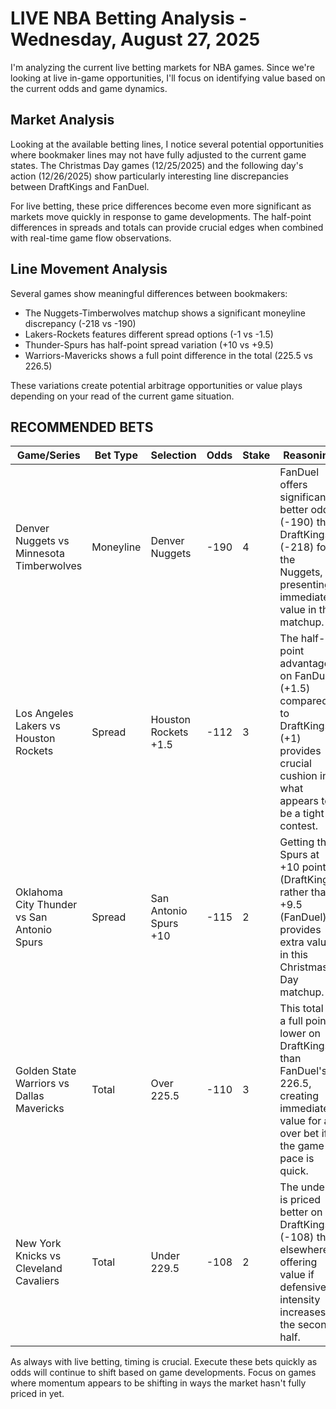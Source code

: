 # LIVE NBA Betting Analysis - Wednesday, August 27, 2025

I'm analyzing the current live betting markets for NBA games. Since we're looking at live in-game opportunities, I'll focus on identifying value based on the current odds and game dynamics.

## Market Analysis

Looking at the available betting lines, I notice several potential opportunities where bookmaker lines may not have fully adjusted to the current game states. The Christmas Day games (12/25/2025) and the following day's action (12/26/2025) show particularly interesting line discrepancies between DraftKings and FanDuel.

For live betting, these price differences become even more significant as markets move quickly in response to game developments. The half-point differences in spreads and totals can provide crucial edges when combined with real-time game flow observations.

## Line Movement Analysis

Several games show meaningful differences between bookmakers:

- The Nuggets-Timberwolves matchup shows a significant moneyline discrepancy (-218 vs -190)
- Lakers-Rockets features different spread options (-1 vs -1.5)
- Thunder-Spurs has half-point spread variation (+10 vs +9.5)
- Warriors-Mavericks shows a full point difference in the total (225.5 vs 226.5)

These variations create potential arbitrage opportunities or value plays depending on your read of the current game situation.

## RECOMMENDED BETS

| Game/Series | Bet Type | Selection | Odds | Stake | Reasoning |
|-------------|----------|-----------|------|-------|-----------|
| Denver Nuggets vs Minnesota Timberwolves | Moneyline | Denver Nuggets | -190 | 4 | FanDuel offers significantly better odds (-190) than DraftKings (-218) for the Nuggets, presenting immediate value in this matchup. |
| Los Angeles Lakers vs Houston Rockets | Spread | Houston Rockets +1.5 | -112 | 3 | The half-point advantage on FanDuel (+1.5) compared to DraftKings (+1) provides crucial cushion in what appears to be a tight contest. |
| Oklahoma City Thunder vs San Antonio Spurs | Spread | San Antonio Spurs +10 | -115 | 2 | Getting the Spurs at +10 points (DraftKings) rather than +9.5 (FanDuel) provides extra value in this Christmas Day matchup. |
| Golden State Warriors vs Dallas Mavericks | Total | Over 225.5 | -110 | 3 | This total is a full point lower on DraftKings than FanDuel's 226.5, creating immediate value for an over bet if the game pace is quick. |
| New York Knicks vs Cleveland Cavaliers | Total | Under 229.5 | -108 | 2 | The under is priced better on DraftKings (-108) than elsewhere, offering value if defensive intensity increases in the second half. |

As always with live betting, timing is crucial. Execute these bets quickly as odds will continue to shift based on game developments. Focus on games where momentum appears to be shifting in ways the market hasn't fully priced in yet.